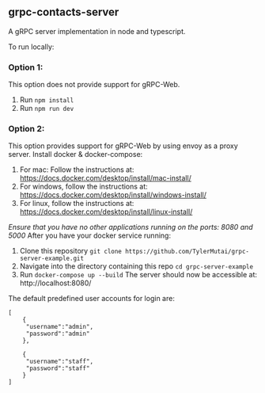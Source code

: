 ## grpc-contacts-server

A gRPC server implementation in node and typescript.

To run locally:

### Option 1:
This option does not provide support for gRPC-Web.

1. Run `npm install`
2. Run `npm run dev`


### Option 2:
This option provides support for gRPC-Web by using envoy as a proxy server.
Install docker & docker-compose:

1. For mac: Follow the instructions at: https://docs.docker.com/desktop/install/mac-install/
2. For windows, follow the instructions at: https://docs.docker.com/desktop/install/windows-install/
3. For linux, follow the instructions at: https://docs.docker.com/desktop/install/linux-install/

*_Ensure that you have no other applications running on the ports: 8080 and 5000_*
After you have your docker service running:

1. Clone this repository `git clone https://github.com/TylerMutai/grpc-server-example.git`
2. Navigate into the directory containing this repo `cd grpc-server-example`
3. Run `docker-compose up --build`
   The server should now be accessible at: http://localhost:8080/

The default predefined user accounts for login are:

```
[
    {
     "username":"admin",
     "password":"admin"
    },
    
    {
     "username":"staff",
     "password":"staff"
    }
]
```